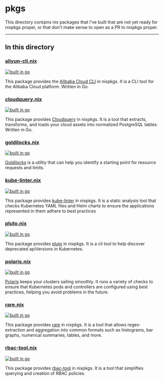 # pkgs

This directory contains nix packages that I've built that are not yet ready for nixpkgs proper, or that don't make sense to open as a PR to nixpkgs proper.

---

## In this directory

### [aliyun-cli.nix](./aliyun-cli.nix)

[![built in go](https://img.shields.io/badge/built%20in-go-%2301ADD8)](https://go.dev/)

This package provides the [Alibaba Cloud CLI](https://github.com/aliyun/aliyun-cli) in nixpkgs. It is a CLI tool for the Alibaba Cloud platform. Written in Go.

### [cloudquery.nix](./cloudquery.nix)

[![built in go](https://img.shields.io/badge/built%20in-go-%2301ADD8)](https://go.dev/)

This package provides [Cloudquery](https://github.com/cloudquery/cloudquery) in nixpkgs. It is a tool that extracts, transforms, and loads your cloud assets into normalized PostgreSQL tables. Written in Go.

### [goldilocks.nix](./goldilocks.nix)

[![built in go](https://img.shields.io/badge/built%20in-go-%2301ADD8)](https://go.dev/)

[Goldilocks](https://github.com/FairwindsOps/goldilocks) is a utility that can help you identify a starting point for resource requests and limits.

### [kube-linter.nix](./kube-linter.nix)

[![built in go](https://img.shields.io/badge/built%20in-go-%2301ADD8)](https://go.dev/)

This package provides [kube-linter](https://github.com/stackrox/kube-linter) in nixpkgs. It is a static analysis tool that checks Kubernetes YAML files and Helm charts to ensure the applications represented in them adhere to best practices

### [pluto.nix](./pluto.nix)

[![built in go](https://img.shields.io/badge/built%20in-go-%2301ADD8)](https://go.dev/)

This package provides [pluto](https://github.com/FairwindsOps/Pluto) in nixpkgs. It is a cli tool to help discover deprecated apiVersions in Kubernetes.

### [polaris.nix](./polaris.nix)

[![built in go](https://img.shields.io/badge/built%20in-go-%2301ADD8)](https://go.dev/)

[Polaris](https://github.com/FairwindsOps/polaris/) keeps your clusters sailing smoothly. It runs a variety of checks to ensure that Kubernetes pods and controllers are configured using best practices, helping you avoid problems in the future.

### [rare.nix](./rare.nix)

[![built in go](https://img.shields.io/badge/built%20in-go-%2301ADD8)](https://go.dev/)

This package provides [rare](https://github.com/zix99/rare) in nixpkgs. It is a tool that allows regex-extraction and aggregation into common formats such as histograms, bar graphs, numerical summaries, tables, and more.

### [rbac-tool.nix](./rbac-tool.nix)

[![built in go](https://img.shields.io/badge/built%20in-go-%2301ADD8)](https://go.dev/)

This package provides [rbac-tool](https://github.com/alcideio/rbac-tool) in nixpkgs. It is a tool that simplifies querying and creation of RBAC policies.
